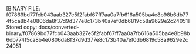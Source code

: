 [BINARY FILE: f07869bd77fcb043aab327e5f2fabf67ff7aa0a7fb616a505ba4e8b98b6db774f5ca8b4e0806da8f37d9d377e8c173b40a7ef0db6819c58a9629e2c24051]
Stored copy: docs/converted-binary/f07869bd77fcb043aab327e5f2fabf67ff7aa0a7fb616a505ba4e8b98b6db774f5ca8b4e0806da8f37d9d377e8c173b40a7ef0db6819c58a9629e2c24051
